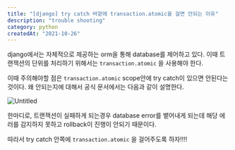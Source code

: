 ```yaml
---
title: "[django] try catch 바깥에 transaction.atomic을 걸면 안되는 이유"
description: "trouble shooting"
category: python
createdAt: "2021-10-26"
---
```


django에서는 자체적으로 제공하는 orm을 통해 database를 제어하고 있다. 이때 트랜잭션의 단위를 처리하기 위해서는 `transaction.atomic` 을 사용해야 한다.

이때 주의해야할 점은 `transaction.atomic` scope안에 try catch이 있으면 안된다는 것이다. 왜 안되는지에 대해서 공식 문서에서는 다음과 같이 설명한다.

![Untitled](https://s3.us-west-2.amazonaws.com/secure.notion-static.com/5d30efc7-fc05-4c3e-bd58-ee8b91d65755/Untitled.png?X-Amz-Algorithm=AWS4-HMAC-SHA256&X-Amz-Credential=AKIAT73L2G45O3KS52Y5%2F20211026%2Fus-west-2%2Fs3%2Faws4_request&X-Amz-Date=20211026T055722Z&X-Amz-Expires=86400&X-Amz-Signature=3c9f2202db391a30b759a740797512e294b91b04c7e46e063882693019c7bafd&X-Amz-SignedHeaders=host&response-content-disposition=filename%20%3D%22Untitled.png%22)

한마디로, 트랜잭션이 실패하게 되는경우 database error를 뱉어내게 되는데 해당 에러를 감지하지 못하고 rollback이 진행이 안되기 때문이다.

따라서 try catch 안쪽에 `transaction.atomic` 을 걸어주도록 하자!!!!
